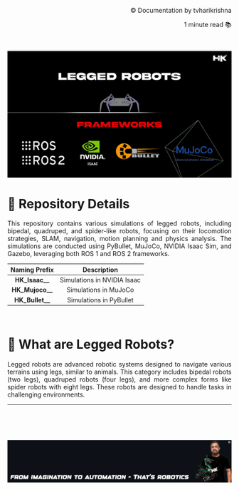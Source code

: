 <!-- README: HariKrishna_ComputerVision-->
<p align="right">© Documentation by tvharikrishna</p>
<p align="right">1 minute read 📚</p><br>

<p align="center">
    <img src="readme_data/lr_welcome.png" alt="Inspiring quote related to computer vision and robotics" width="1500"/>
</p>

# 🔻 Repository Details
<p align='justify'>This repository contains various simulations of legged robots, including bipedal, quadruped, and spider-like robots, focusing on their locomotion strategies, SLAM, navigation, motion planning and physics analysis. The simulations are conducted using PyBullet, MuJoCo, NVIDIA Isaac Sim, and Gazebo, leveraging both ROS 1 and ROS 2 frameworks.</p>

<!-- Repo Details Table -->
<table align="center">
<thead>
<tr>
<th align="center">Naming Prefix</th>
<th align="center">Description</th>
</tr>
</thead>
<tbody>
<tr>
<td align="center"><strong>HK_Isaac__</strong></td>
<td align="center">Simulations in NVIDIA Isaac</td>
</tr>
<tr>
<td align="center"><strong>HK_Mujoco__</strong></td>
<td align="center">Simulations in MuJoCo</td>
</tr>
<tr>
<td align="center"><strong>HK_Bullet__</strong></td>
<td align="center">Simulations in PyBullet</td>
</tr>
</tbody>
</table>
<br>

# 🔻 What are Legged Robots?
<p align='justify'>Legged robots are advanced robotic systems designed to navigate various terrains using legs, similar to animals. This category includes bipedal robots (two legs), quadruped robots (four legs), and more complex forms like spider robots with eight legs. These robots are designed to handle tasks in challenging environments.
<hr> <br> <br> <br> 

<p align="center">
    <img src="readme_data/hk_quote.png" alt="Inspiring quote related to computer vision and robotics" width="1500"/>
</p>
